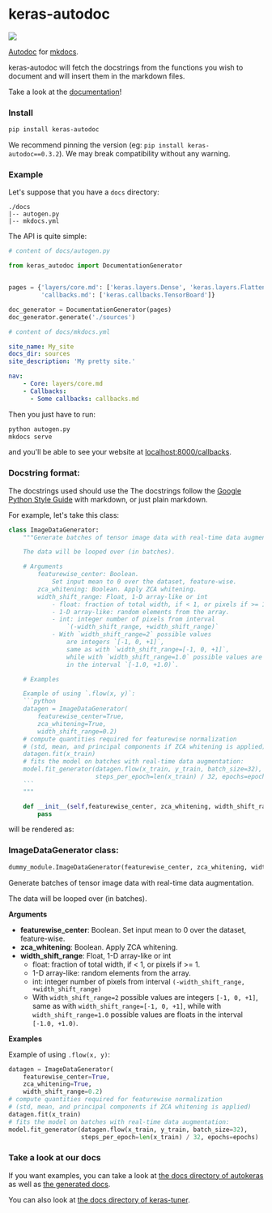# keras-autodoc

![](https://https://github.com/keras-team/keras-autodoc/workflows/.github/workflows/dockerimage.yml/badge.svg?branch=master)


[Autodoc](http://www.sphinx-doc.org/en/master/usage/extensions/autodoc.html) for [mkdocs](https://www.mkdocs.org/).

keras-autodoc will fetch the docstrings from the functions you wish to document and will insert them in the markdown files.

Take a look at the [documentation](https://gabrieldemarmiesse.github.io/keras-autodoc/)!

### Install

```bash
pip install keras-autodoc
```

We recommend pinning the version (eg: `pip install keras-autodoc==0.3.2`). We may break compatibility without any warning.

### Example

Let's suppose that you have a `docs` directory:

```
./docs
|-- autogen.py
|-- mkdocs.yml
```

The API is quite simple:

```python
# content of docs/autogen.py

from keras_autodoc import DocumentationGenerator


pages = {'layers/core.md': ['keras.layers.Dense', 'keras.layers.Flatten'],
         'callbacks.md': ['keras.callbacks.TensorBoard']}

doc_generator = DocumentationGenerator(pages)
doc_generator.generate('./sources')
```

```yaml
# content of docs/mkdocs.yml

site_name: My_site
docs_dir: sources
site_description: 'My pretty site.'

nav:
    - Core: layers/core.md
    - Callbacks:
      - Some callbacks: callbacks.md
```

Then you just have to run:

```bash
python autogen.py
mkdocs serve
```

and you'll be able to see your website at [localhost:8000/callbacks](http://localhost:8000/callbacks/).

### Docstring format:

The docstrings used should use the The docstrings follow the [Google Python Style Guide](https://github.com/google/styleguide/blob/gh-pages/pyguide.md#381-docstrings) with markdown, or just plain markdown.

For example, let's take this class:

```python
class ImageDataGenerator:
    """Generate batches of tensor image data with real-time data augmentation.

    The data will be looped over (in batches).

    # Arguments
        featurewise_center: Boolean.
            Set input mean to 0 over the dataset, feature-wise.
        zca_whitening: Boolean. Apply ZCA whitening.
        width_shift_range: Float, 1-D array-like or int
            - float: fraction of total width, if < 1, or pixels if >= 1.
            - 1-D array-like: random elements from the array.
            - int: integer number of pixels from interval
                `(-width_shift_range, +width_shift_range)`
            - With `width_shift_range=2` possible values
                are integers `[-1, 0, +1]`,
                same as with `width_shift_range=[-1, 0, +1]`,
                while with `width_shift_range=1.0` possible values are floats
                in the interval `[-1.0, +1.0)`.

    # Examples

    Example of using `.flow(x, y)`:
    ```python
    datagen = ImageDataGenerator(
        featurewise_center=True,
        zca_whitening=True,
        width_shift_range=0.2)
    # compute quantities required for featurewise normalization
    # (std, mean, and principal components if ZCA whitening is applied)
    datagen.fit(x_train)
    # fits the model on batches with real-time data augmentation:
    model.fit_generator(datagen.flow(x_train, y_train, batch_size=32),
                        steps_per_epoch=len(x_train) / 32, epochs=epochs)
    ```
    """

    def __init__(self,featurewise_center, zca_whitening, width_shift_range):
        pass
```

will be rendered as:

### ImageDataGenerator class:

```python
dummy_module.ImageDataGenerator(featurewise_center, zca_whitening, width_shift_range=0.0)
```

Generate batches of tensor image data with real-time data augmentation.

The data will be looped over (in batches).

__Arguments__

- __featurewise_center__: Boolean.
    Set input mean to 0 over the dataset, feature-wise.
- __zca_whitening__: Boolean. Apply ZCA whitening.
- __width_shift_range__: Float, 1-D array-like or int
    - float: fraction of total width, if < 1, or pixels if >= 1.
    - 1-D array-like: random elements from the array.
    - int: integer number of pixels from interval
        `(-width_shift_range, +width_shift_range)`
    - With `width_shift_range=2` possible values
        are integers `[-1, 0, +1]`,
        same as with `width_shift_range=[-1, 0, +1]`,
        while with `width_shift_range=1.0` possible values are floats
        in the interval `[-1.0, +1.0)`.

__Examples__


Example of using `.flow(x, y)`:
```python
datagen = ImageDataGenerator(
    featurewise_center=True,
    zca_whitening=True,
    width_shift_range=0.2)
# compute quantities required for featurewise normalization
# (std, mean, and principal components if ZCA whitening is applied)
datagen.fit(x_train)
# fits the model on batches with real-time data augmentation:
model.fit_generator(datagen.flow(x_train, y_train, batch_size=32),
                    steps_per_epoch=len(x_train) / 32, epochs=epochs)
```

### Take a look at our docs

If you want examples, you can take a look at [the docs directory of autokeras](https://github.com/keras-team/autokeras/tree/master/docs) as well as [the generated docs](https://autokeras.com/).

You can also look at [the docs directory of keras-tuner](https://github.com/keras-team/keras-tuner/tree/master/docs).

